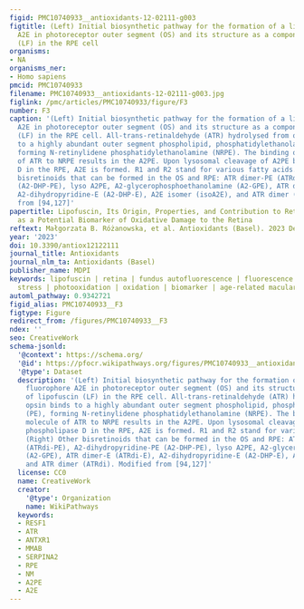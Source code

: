 ```yaml
---
figid: PMC10740933__antioxidants-12-02111-g003
figtitle: (Left) Initial biosynthetic pathway for the formation of a lipofuscin fluorophore
  A2E in photoreceptor outer segment (OS) and its structure as a component of lipofuscin
  (LF) in the RPE cell
organisms:
- NA
organisms_ner:
- Homo sapiens
pmcid: PMC10740933
filename: PMC10740933__antioxidants-12-02111-g003.jpg
figlink: /pmc/articles/PMC10740933/figure/F3
number: F3
caption: '(Left) Initial biosynthetic pathway for the formation of a lipofuscin fluorophore
  A2E in photoreceptor outer segment (OS) and its structure as a component of lipofuscin
  (LF) in the RPE cell. All-trans-retinaldehyde (ATR) hydrolysed from opsin binds
  to a highly abundant outer segment phospholipid, phosphatidylethanolamine (PE),
  forming N-retinylidene phosphatidylethanolamine (NRPE). The binding of another molecule
  of ATR to NRPE results in the A2PE. Upon lysosomal cleavage of A2PE by phospholipase
  D in the RPE, A2E is formed. R1 and R2 stand for various fatty acids. (Right) Other
  bisretinoids that can be formed in the OS and RPE: ATR dimer-PE (ATRdi-PE), A2-dihydropyridine-PE
  (A2-DHP-PE), lyso A2PE, A2-glycerophosphoethanolamine (A2-GPE), ATR dimer-E (ATRdi-E),
  A2-dihydropyridine-E (A2-DHP-E), A2E isomer (isoA2E), and ATR dimer (ATRdi). Modified
  from [94,127]'
papertitle: Lipofuscin, Its Origin, Properties, and Contribution to Retinal Fluorescence
  as a Potential Biomarker of Oxidative Damage to the Retina
reftext: Małgorzata B. Różanowska, et al. Antioxidants (Basel). 2023 Dec;12(12).
year: '2023'
doi: 10.3390/antiox12122111
journal_title: Antioxidants
journal_nlm_ta: Antioxidants (Basel)
publisher_name: MDPI
keywords: lipofuscin | retina | fundus autofluorescence | fluorescence imaging | oxidative
  stress | photooxidation | oxidation | biomarker | age-related macular degeneration
automl_pathway: 0.9342721
figid_alias: PMC10740933__F3
figtype: Figure
redirect_from: /figures/PMC10740933__F3
ndex: ''
seo: CreativeWork
schema-jsonld:
  '@context': https://schema.org/
  '@id': https://pfocr.wikipathways.org/figures/PMC10740933__antioxidants-12-02111-g003.html
  '@type': Dataset
  description: '(Left) Initial biosynthetic pathway for the formation of a lipofuscin
    fluorophore A2E in photoreceptor outer segment (OS) and its structure as a component
    of lipofuscin (LF) in the RPE cell. All-trans-retinaldehyde (ATR) hydrolysed from
    opsin binds to a highly abundant outer segment phospholipid, phosphatidylethanolamine
    (PE), forming N-retinylidene phosphatidylethanolamine (NRPE). The binding of another
    molecule of ATR to NRPE results in the A2PE. Upon lysosomal cleavage of A2PE by
    phospholipase D in the RPE, A2E is formed. R1 and R2 stand for various fatty acids.
    (Right) Other bisretinoids that can be formed in the OS and RPE: ATR dimer-PE
    (ATRdi-PE), A2-dihydropyridine-PE (A2-DHP-PE), lyso A2PE, A2-glycerophosphoethanolamine
    (A2-GPE), ATR dimer-E (ATRdi-E), A2-dihydropyridine-E (A2-DHP-E), A2E isomer (isoA2E),
    and ATR dimer (ATRdi). Modified from [94,127]'
  license: CC0
  name: CreativeWork
  creator:
    '@type': Organization
    name: WikiPathways
  keywords:
  - RESF1
  - ATR
  - ANTXR1
  - MMAB
  - SERPINA2
  - RPE
  - NM
  - A2PE
  - A2E
---
```

